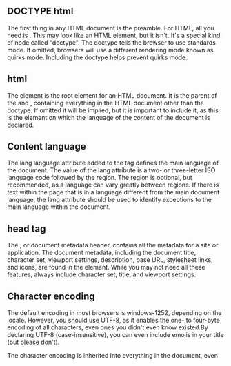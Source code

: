 ## DOCTYPE html
The first thing in any HTML document is the preamble. For HTML, all you need is <!DOCTYPE html>. This may look like an HTML element, but it isn't. It's a special kind of node called "doctype". The doctype tells the browser to use standards mode. If omitted, browsers will use a different rendering mode known as quirks mode. Including the doctype helps prevent quirks mode.

##  html
The <html> element is the root element for an HTML document. It is the parent of the <head> and <body>, containing everything in the HTML document other than the doctype. If omitted it will be implied, but it is important to include it, as this is the element on which the language of the content of the document is declared.

## Content language
The lang language attribute added to the <html> tag defines the main language of the document. The value of the lang attribute is a two- or three-letter ISO language code followed by the region. The region is optional, but recommended, as a language can vary greatly between regions. If there is text within the page that is in a language different from the main document language, the lang attribute should be used to identify exceptions to the main language within the document.

## head tag
The <head>, or document metadata header, contains all the metadata for a site or application. The document metadata, including the document title, character set, viewport settings, description, base URL, stylesheet links, and icons, are found in the <head> element. While you may not need all these features, always include character set, title, and viewport settings.

## Character encoding
The default encoding in most browsers is windows-1252, depending on the locale. However, you should use UTF-8, as it enables the one- to four-byte encoding of all characters, even ones you didn't even know existed.By declaring UTF-8 (case-insensitive), you can even include emojis in your title (but please don't).

The character encoding is inherited into everything in the document, even <style> and <script>. This little declaration means you can include emojis in class names and the selectorAPI (again, please don't). If you do use emojis, make sure to use them in a way that enhances usability without harming accessibility.
## <title>
 The contents for the document title, the text between the opening and closing <title> tags, are displayed in the browser tab, the list of open windows, the history, search results

## Viewport metadata
 helps site responsiveness, enabling content to render well by default, no matter the viewport width.
 ```html 
 <meta name="viewport" content="width=device-width" />
 ```
The preceding code means "make the site responsive, starting by making the width of the content the width of the screen".

